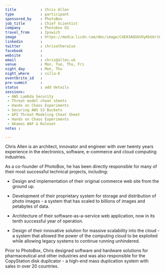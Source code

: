 ```yaml
---
title           : Chris Allen
type            : participant
sponsored_by    : PhotoBox
job_title       : Chief Scientist
company         : Photobox GS
travel_from     : Ipswich
image           : https://media.licdn.com/dms/image/C4E03AQG6VOyKkGUr1Q/profile-displayphoto-shrink_800_800/0?e=1531958400&v=beta&t=f6OxauAMb2d3KxWRvx9MBrvBtc2bjaqMu5DjPsjHJks
linkedin        :
twitter         : chrisotherwise
facebook        :
website         :
email           : chris@allen.uk
venue           : Mon, Tue, Thu, Fri
night_day       : Mon, Thu
night_where     : villa-6
eventbrite_id   :
pre-summit      :
status          : add details
sessions:
 - AWS Lambda Security
 - Threat model cheat sheets
 - Hands on Chaos Experiments
 - Securing AWS S3 Buckets
 - API Threat Modeling Cheat Sheet
 - Hands on Chaos Experiments
 - Akamai WAF & Ruleset
notes :

---
```

Chris Allen is an architect, innovator and engineer with over twenty years experience in the electronics, software, e-commerce and cloud computing industries.

As a co-founder of PhotoBox, he has been directly responsible for many of their most successful technical projects, including:

* Design and implementation of their original commerce web site from the ground up.

* Development of their proprietary system for storage and distribution of photo images - a system that has scaled to billions of images and petabytes of data.

* Architecture of their software-as-a-service web application, now in its tenth successful year of operation.

* Design of their innovative solution for massive scalability into the cloud - a system that allowed the power of the computing cloud to be exploited while allowing legacy systems to continue running unhindered.

Prior to PhotoBox, Chris designed software and hardware solutions for pharmaceutical and other industries and was also responsible for the CopyStation disk duplicator - a high-end mass duplication system with sales in over 20 countries. 


